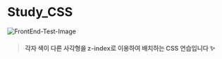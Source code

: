 # Study_CSS

![FrontEnd-Test-Image](https://github.com/widrns15/study_css/assets/85780501/c0274a2d-bfd3-4ecb-a587-fc3d4dd9678b)

> #### 각자 색이 다른 사각형을 z-index로 이용하여 배치하는 CSS 연습입니다 ✨
